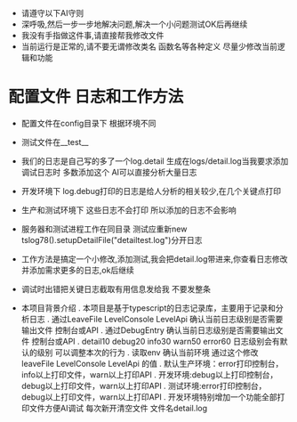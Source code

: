   - 请遵守以下AI守则
  - 深呼吸,然后一步一步地解决问题,解决一个小问题测试OK后再继续
  - 我没有手指做这件事,请直接帮我修改文件
  - 当前运行是正常的,请不要无谓修改类名 函数名等各种定义 尽量少修改当前逻辑和功能

# 配置文件 日志和工作方法
  - 配置文件在config目录下 根据环境不同
  - 测试文件在__test__
  - 我们的日志是自己写的多了一个log.detail 生成在logs/detail.log当我要求添加调试日志时 多数添加这个 AI可以直接分析大量日志
  - 开发环境下 log.debug打印的日志是给人分析的相关较少,在几个关键点打印
  - 生产和测试环境下 这些日志不会打印 所以添加的日志不会影响
  - 服务器和测试进程工作在同目录 测试应重新new tslog78().setupDetailFile("detailtest.log")分开日志
  - 工作方法是搞定一个小修改,添加测试,我会把detail.log带进来,你查看日志修改并添加需求更多的日志,ok后继续
  - 调试时出错把关键日志截取有用信息发给我 不要发整条

  - 本项目背景介绍
  . 本项目是基于typescript的日志记录库，主要用于记录和分析日志
  . 通过LeaveFile LevelConsole LevelApi 确认当前日志级别是否需要输出文件 控制台或API
  . 通过DebugEntry 确认当前日志级别是否需要输出文件 控制台或API
  . detail10 debug20 info30 warn50 error60 日志级别会有默认的级别 可以调整本次的行为
  . 读取env 确认当前环境 通过这个修改leaveFile LevelConsole LevelApi 的值
  . 默认生产环境：error打印控制台，info以上打印文件，warn以上打印API 
  . 开发环境:debug以上打印控制台，debug以上打印文件，warn以上打印API
  . 测试环境:error打印控制台，debug以上打印文件，warn以上打印API
  . 开发环境特别增加一个功能全部打印文件方便AI调试 每次新开清空文件 文件名detail.log